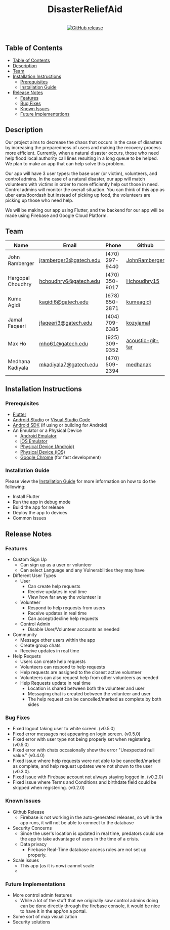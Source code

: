 <h1 align="center">DisasterReliefAid</h1>

<div style="display:flex;align-items:center;justify-content:center;">

<!-- [![GitHub branches](https://badgen.net/github/branches/JohnRamberger/DisasterReliefAid-JIB-2320)](https://github.com/JohnRamberger/DisasterReliefAid-JIB-2320) -->

[![GitHub release](https://img.shields.io/github/release/JohnRamberger/DisasterReliefAid-JIB-2320)](https://GitHub.com/JohnRamberger/DisasterReliefAid-JIB-2320/releases)

<!-- [![Checks](https://badgen.net/github/checks/JohnRamberger/DisasterReliefAid-JIB-2320)](https://GitHub.com/JohnRamberger/DisasterReliefAid-JIB-2320)
[![Pull Requests](https://badgen.net/github/prs/JohnRamberger/DisasterReliefAid-JIB-2320)](https://GitHub.com/JohnRamberger/DisasterReliefAid-JIB-2320) -->

</div>

## Table of Contents

- [Table of Contents](#table-of-contents)
- [Description](#description)
- [Team](#team)
- [Installation Instructions](#installation-instructions)
  - [Prerequisites](#prerequisites)
  - [Installation Guide](#installation-guide)
- [Release Notes](#release-notes)
  - [Features](#features)
  - [Bug Fixes](#bug-fixes)
  - [Known Issues](#known-issues)
  - [Future Implementations](#future-implementations)

## Description

Our project aims to decrease the chaos that occurs in the case of disasters by increasing the preparedness of users and making the recovery process more efficient. Currently, when a natural disaster occurs, those who need help flood local authority call lines resulting in a long queue to be helped. We plan to make an app that can help solve this problem.

Our app will have 3 user types: the base user (or victim), volunteers, and control admins. In the case of a natural disaster, our app will match volunteers with victims in order to more efficiently help out those in need. Control admins will monitor the overall situation. You can think of this app as uber eats/doordash but instead of picking up food, the volunteers are picking up those who need help.

We will be making our app using Flutter, and the backend for our app will be made using Firebase and Google Cloud Platform.

## Team

| Name              | Email                  | Phone          | Github                                                  |
| ----------------- | ---------------------- | -------------- | ------------------------------------------------------- |
| John Ramberger    | jramberger3@gatech.edu | (470) 297-9440 | [JohnRamberger](https://github.com/JohnRamberger)       |
| Hargopal Choudhry | hchoudhry6@gatech.edu  | (470) 350-9017 | [Hchoudhry15](https://github.com/Hchoudhry15)           |
| Kume Agidi        | kagidi6@gatech.edu     | (678) 650-2871 | [kumeagidi](https://github.com/kumeagidi)               |
| Jamal Faqeeri     | jfaqeeri3@gatech.edu   | (404) 709-6385 | [kozyjamal](https://github.com/kozyjamal)               |
| Max Ho            | mho61@gatech.edu       | (925) 309-9352 | [acoustic-git-tar](https://github.com/acoustic-git-tar) |
| Medhana Kadiyala  | mkadiyala7@gatech.edu  | (470) 509-2394 | [medhanak](https://github.com/medhanak)                 |

## Installation Instructions

### Prerequisites

- [Flutter](https://flutter.dev/docs/get-started/install)
- [Android Studio](https://developer.android.com/studio) or [Visual Studio Code](https://code.visualstudio.com/download)
- [Android SDK](https://developer.android.com/studio#downloads) (if using or building for Android)
- An Emulator or a Physical Device
  - [Android Emulator](https://developer.android.com/studio/run/emulator)
  - [iOS Emulator](https://developer.apple.com/documentation/xcode/running_your_app_in_the_simulator_or_on_a_device)
  - [Physical Device (Android)](https://developer.android.com/studio/run/device)
  - [Physical Device (iOS)](https://developer.apple.com/documentation/xcode/running_your_app_in_the_simulator_or_on_a_device)
  - [Google Chrome](https://www.google.com/chrome/) (for fast development)

### Installation Guide

Please view the [Installation Guide](./installation.md) for more information on how to do the following:

- Install Flutter
- Run the app in debug mode
- Build the app for release
- Deploy the app to devices
- Common issues


## Release Notes

### Features

- Custom Sign Up
  - Can sign up as a user or volunteer
  - Can select Language and any Vulnerabilities they may have
- Different User Types
  - User
    - Can create help requests
    - Receive updates in real time
    - View how far away the volunteer is
  - Volunteer
    - Respond to help requests from users
    - Receive updates in real time
    - Can accept/decline help requests
  - Control Admin
    - Disable User/Volunteer accounts as needed
- Community
  - Message other users within the app
  - Create group chats
  - Receive updates in real time
- Help Requets
  - Users can create help requests
  - Volunteers can respond to help requests
  - Help requests are assigned to the closest active volunteer
  - Volunteers can also request help from other volunteers as needed
  - Help Requests update in real time
    - Location is shared between both the volunteer and user
    - Messaging chat is created between the volunteer and user
    - The help request can be cancelled/marked as complete by both sides

### Bug Fixes

- Fixed logout taking user to white screen. (v0.5.0)
- Fixed error messages not appearing on login screen. (v0.5.0)
- Fixed error with user type not being properly set when registering. (v0.5.0)
- Fixed error with chats occasionally show the error "Unexpected null value." (v0.4.0)
- Fixed issue where help requests were not able to be cancelled/marked as complete, and help request updates were not shown to the user (v0.3.0).
- Fixed issue with Firebase account not always staying logged in. (v0.2.0)
- Fixed issue where Terms and Conditions and birthdate field could be skipped when registering. (v0.2.0)

### Known Issues

- Github Release
  - Firebase is not working in the auto-generated releases, so while the app runs, it will not be able to connect to the database
- Security Concerns
  - Since the user's location is updated in real time, predators could use the app to take advantage of users in the time of a crisis.
  - Data privacy
    - Firebase Real-Time database access rules are not set up properly.
- Scale issues
  - This app (as it is now) cannot scale
  - 


### Future Implementations

- More control admin features
  - While a lot of the stuff that we originally saw control admins doing can be done directly through the firebase console, it would be nice to have it in the app/on a portal.
- Some sort of map visualization
- Security solutions